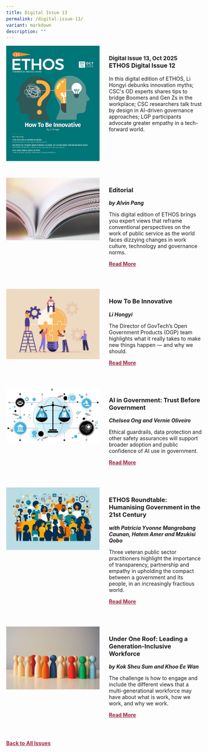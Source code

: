 ```yaml
---
title: Digital Issue 13
permalink: /digital-issue-13/
variant: markdown
description: ""
---
```

<style>
table
{ 
border-collapse: separate; 
border-spacing: 30px 10px;
}	
	
.back a
{
	color: #9f2943;
	font-weight: bold;
	}
	


.text
{
	width: 50%;
}	
	
.img1 img
{
margin-top:25px;	
}	
	
.img img
{
margin-top:15px;	
}		
	
	
.cat
{
font-size: 15px;	
}
	
td
{
	border-style : hidden!important;
}
	

#editorial,#section-1,#section-2,#section-3,#section-4
{
	border-bottom: 0.5px solid black;
}
	

.button1 a
{
	color: #9f2943;
	font-weight:bold;
}
	

.grid-container {
	display: grid;
	grid-template-columns: 50% 50%;
	grid-column-gap: 5%;
	margin-bottom: 5%;
	}	
	
@media only screen and (max-width: 600px) {
	.grid-container {
		display: block;
	}
}	
</style>
<div class="grid-container">
        <div><img src="/images/Ethos_Images/Ethos_Digital_Issue_13/EthosDigital_Issue13_cover.jpg"></div>
	<div><h3><span class="cat">Digital Issue 13, Oct 2025</span>
            <br>ETHOS Digital Issue 12</h3>	
            <p>In this digital edition of ETHOS, Li Hongyi debunks innovation myths; CSC's OD experts shares tips to bridge Boomers and Gen Zs in the workplace; CSC researchers talk trust by design in AI-driven governance approaches; LGP participants advocate greater empathy in a tech-forward world.</p>
	          
            
   <div class="button1"><a href=""></a></div></div>
    </div>
 <br> 
    
<div class="grid-container">
        <div><img src="/images/Landing_Banner_Images/tile_editorial.jpg"></div>
        <div><h3>Editorial </h3>
            <b><i>by Alvin Pang</i></b>

                
  <p>	This digital edition of ETHOS brings you expert views that reframe conventional perspectives on the work of public service as the world faces dizzying changes in work culture, technology and governance norms.</p>	
            
<div class="button1"><a href="/digital-issue-13/editorial/">Read More</a></div> <br></div>
    </div>

 <br>   
<div class="grid-container">
        <div><img src="/images/Ethos_Images/Ethos_Digital_Issue_13/D13_Innovative_Teaser.jpg"></div>
        <div><h3>How To Be Innovative</h3>
            <b><i>Li Hongyi</i></b>
            
<p>The Director of GovTech’s Open Government Products (OGP) team highlights what it really takes to make new things happen — and why we should.</p>	
            
<div class="button1"><a href="/how-to-be-innovative/">Read More</a></div><br></div>
    </div>
		
 <br>   
<div class="grid-container">
        <div><img src="/images/Ethos_Images/Ethos_Digital_Issue_13/D13_AI_Teaser.jpg"></div>
        <div><h3>AI in Government: Trust Before Government</h3>
            <b><i>Chelsea Ong and Vernie Oliveiro</i></b>
            
<p>Ethical guardrails, data protection and other safety assurances will support broader adoption and public confidence of AI use in government.</p>	
            
<div class="button1"><a href="/ai-in-government-trust-before-transformation/">Read More</a></div><br></div>
    </div>

<br>
<div class="grid-container">
      <div><img src="/images/Ethos_Images/Ethos_Digital_Issue_13/D13_LGP_Teaser.jpg"></div>
        <div><h3>ETHOS Roundtable: Humanising Government in the 21st Century</h3>
            <b><i>with  Patricia Yvonne Mangrobang Caunan, Hatem Amer and Mzukisi Qobo</i></b>
<p>Three veteran public sector practitioners highlight the importance of transparency, partnership and empathy in upholding the compact between a government and its people, in an increasingly fractious world.</p>	
            
<div class="button1"><a href="/ethos-roundtable-humanising-government-in-the-21st-century/">Read More</a></div><br></div>
    </div>
    
<br>    
<div class="grid-container">
        <div><img src="/images/Ethos_Images/Ethos_Digital_Issue_13/D13_3Gen_Workforce_teaser.jpg"></div>
        <div><h3>Under One Roof: Leading a Generation-Inclusive Workforce</h3>
            <b><i>by Kok Sheu Sum and Khoo Ee Wan</i></b>
            
<p>The challenge is how to engage and include the different views that a multi-generational workforce may have about what is work, how we work, and why we work.</p>	
            
<div class="button1"><a href="/under-one-roof-leading-a-generation-inclusive-workforce/">Read More</a></div><br></div>
    </div>
    
<br>    


<div class="back">
<a href="/all-issues/">Back to All Issues</a>
</div>
